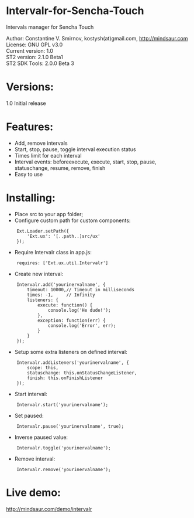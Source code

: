 Intervalr-for-Sencha-Touch
==========================

Intervals manager for Sencha Touch  

Author: Constantine V. Smirnov, kostysh(at)gmail.com, http://mindsaur.com    
License: GNU GPL v3.0    
Current version: 1.0    
ST2 version: 2.1.0 Beta1    
ST2 SDK Tools: 2.0.0 Beta 3

Versions:
=========
1.0 Initial release

Features:
=========
- Add, remove intervals
- Start, stop, pause, toggle interval execution status
- Times limit for each interval
- Interval events: beforeexecute, execute, start, stop, pause, statuschange, resume, remove, finish
- Easy to use 

Installing:
===========
- Place src to your app folder;
- Configure custom path for custom components: 
<!-- language: lang-js -->
        
        Ext.Loader.setPath({
            'Ext.ux': '[..path..]src/ux'
        });
- Require Intervalr class in app.js:
<!-- language: lang-js -->
        
        requires: ['Ext.ux.util.Intervalr']

- Create new interval:
<!-- language: lang-js -->
        
        Intervalr.add('yourinervalname', {
            timeout: 10000,// Timeout in milliseconds
            times: -1,     // Infinity
            listeners: {
                execute: function() {
                    console.log('He dude!');
                },
                exception: function(err) {
                    console.log('Error', err);
                }
            }
        });

- Setup some extra listeners on defined interval:
<!-- language: lang-js -->
        
        Intervalr.addListeners('yourinervalname', {
            scope: this,
            statuschange: this.onStatusChangeListener,
            finish: this.onFinishListener
        });

- Start interval:
<!-- language: lang-js -->
        
        Intervalr.start('yourinervalname');

- Set paused:
<!-- language: lang-js -->
        
        Intervalr.pause('yourinervalname', true);

- Inverse paused value:
<!-- language: lang-js -->
        
        Intervalr.toggle('yourinervalname');

- Remove interval:
<!-- language: lang-js -->
        
        Intervalr.remove('yourinervalname');

Live demo: 
==========
http://mindsaur.com/demo/intervalr
